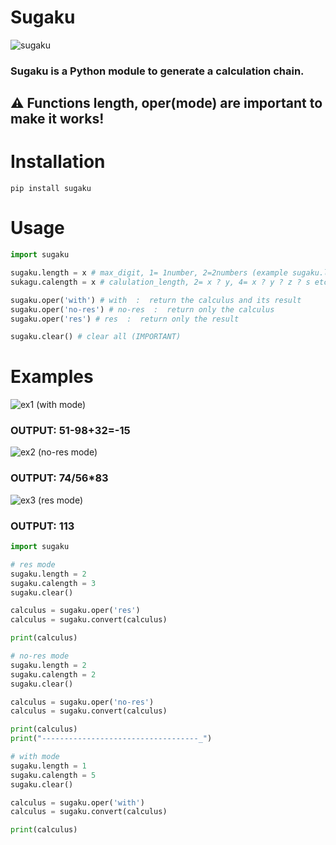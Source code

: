 # Sugaku
![sugaku](https://user-images.githubusercontent.com/43354103/197858110-3eb13116-3745-438b-a005-2b6464fafb76.png) <br />
### **Sugaku** is a Python module to generate a calculation chain.

## ⚠️ Functions length, oper(mode) are important to make it works!

# Installation
`pip install sugaku`

# Usage
```py
import sugaku

sugaku.length = x # max_digit, 1= 1number, 2=2numbers (example sugaku.length=2 OUTPUT BETWEEN 1 TO 99   
sukagu.calength = x # calulation_length, 2= x ? y, 4= x ? y ? z ? s etc..

sugaku.oper('with') # with  :  return the calculus and its result
sugaku.oper('no-res') # no-res  :  return only the calculus
sugaku.oper('res') # res  :  return only the result

sugaku.clear() # clear all (IMPORTANT)
```

# Examples

![ex1](https://user-images.githubusercontent.com/43354103/197816684-02b0cb99-4032-4bed-89ab-7776f9e20b2d.JPG) (with mode)
### OUTPUT: 51-98+32=-15
![ex2](https://user-images.githubusercontent.com/43354103/197817112-c95db8e3-30ef-40a1-88f8-c533b9ce027f.JPG) (no-res mode)
### OUTPUT: 74/56*83
![ex3](https://user-images.githubusercontent.com/43354103/197817254-f9be704b-5b9e-46e0-8817-6f58ed982e50.JPG) (res mode)
### OUTPUT: 113

```py
import sugaku

# res mode
sugaku.length = 2
sugaku.calength = 3
sugaku.clear()

calculus = sugaku.oper('res')
calculus = sugaku.convert(calculus)

print(calculus)

# no-res mode
sugaku.length = 2
sugaku.calength = 2
sugaku.clear()

calculus = sugaku.oper('no-res')
calculus = sugaku.convert(calculus)

print(calculus)
print("-----------------------------------_")

# with mode
sugaku.length = 1
sugaku.calength = 5
sugaku.clear()

calculus = sugaku.oper('with')
calculus = sugaku.convert(calculus)

print(calculus)
```
